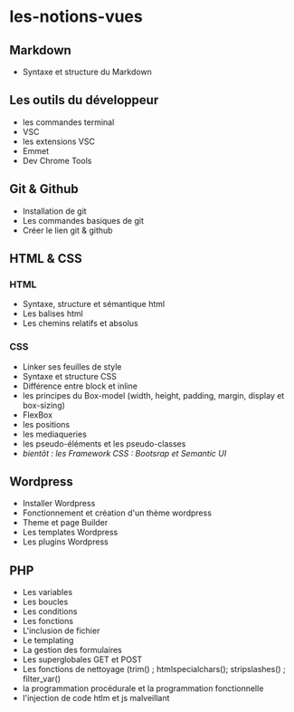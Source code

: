 # les-notions-vues

## Markdown

- Syntaxe et structure du Markdown

## Les outils du développeur

- les commandes terminal
- VSC
- les extensions VSC
- Emmet
- Dev Chrome Tools

## Git & Github

- Installation de git
- Les commandes basiques de git
- Créer le lien git & github

## HTML & CSS

### HTML
- Syntaxe, structure et sémantique html
- Les balises html
- Les chemins relatifs et absolus

### CSS

- Linker ses feuilles de style
- Syntaxe et structure CSS
- Différence entre block et inline
- les principes du Box-model (width, height, padding, margin, display et box-sizing)
- FlexBox
- les positions
- les mediaqueries 
- les pseudo-éléments et les pseudo-classes
- *bientôt : les Framework CSS : Bootsrap et Semantic UI*

## Wordpress

- Installer Wordpress
- Fonctionnement et création d'un thème wordpress
- Theme et page Builder
- Les templates Wordpress
- Les plugins Wordpress

## PHP

- Les variables
- Les boucles
- Les conditions
- Les fonctions
- L'inclusion de fichier
- Le templating
- La gestion des formulaires
- Les superglobales GET et POST
- Les fonctions de nettoyage (trim() ; htmlspecialchars(); stripslashes() ; filter_var()
- la programmation procédurale et la programmation fonctionnelle
- l'injection de code htlm et js malveillant 

